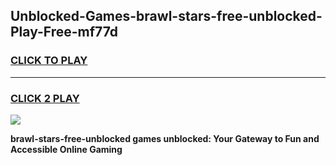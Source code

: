 
## Unblocked-Games-brawl-stars-free-unblocked-Play-Free-mf77d
<h3>
<a href="https://premium76.site?title=brawl-stars-free-unblocked&ref=21A">CLICK TO PLAY</a></h3>
<hr>

<h3>
<a href="https://premium76.site?title=brawl-stars-free-unblocked&ref=21A">CLICK 2 PLAY</a>
  
</h3>

<a href="https://premium76.site?title=brawl-stars-free-unblocked&ref=21A"><img src="https://clearcache.store/games.png"></a>


**brawl-stars-free-unblocked games unblocked: Your Gateway to Fun and Accessible Online Gaming**
